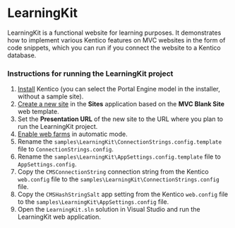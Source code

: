 # LearningKit

 LearningKit is a functional website for learning purposes. It demonstrates how to implement various Kentico features on MVC websites in the form of code snippets, which you can run if you connect the website to a Kentico database.
 
 ### Instructions for running the LearningKit project

1. [Install](https://docs.kentico.com/x/o5mUB) Kentico (you can select the Portal Engine model in the installer, without a sample site).
2. [Create a new site](https://docs.kentico.com/x/756UB) in the **Sites** application based on the **MVC Blank Site** web template.
3. Set the **Presentation URL** of the new site to the URL where you plan to run the LearningKit project.
4. [Enable web farms](https://docs.kentico.com/k12/configuring-kentico/setting-up-web-farms/configuring-web-farm-servers) in automatic mode.
5. Rename the `samples\LearningKit\ConnectionStrings.config.template` file to `ConnectionStrings.config`.
6. Rename the `samples\LearningKit\AppSettings.config.template` file to `AppSettings.config`.
7. Copy the `CMSConnectionString` connection string from the Kentico `web.config` file to the `samples\LearningKit\ConnectionStrings.config` file.
8. Copy the `CMSHashStringSalt` app setting from the Kentico `web.config` file to the `samples\LearningKit\AppSettings.config` file.
9. Open the `LearningKit.sln` solution in Visual Studio and run the LearningKit web application.
